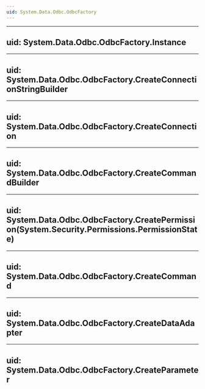 ```yaml
---
uid: System.Data.Odbc.OdbcFactory
---
```


---
uid: System.Data.Odbc.OdbcFactory.Instance
---

---
uid: System.Data.Odbc.OdbcFactory.CreateConnectionStringBuilder
---

---
uid: System.Data.Odbc.OdbcFactory.CreateConnection
---

---
uid: System.Data.Odbc.OdbcFactory.CreateCommandBuilder
---

---
uid: System.Data.Odbc.OdbcFactory.CreatePermission(System.Security.Permissions.PermissionState)
---

---
uid: System.Data.Odbc.OdbcFactory.CreateCommand
---

---
uid: System.Data.Odbc.OdbcFactory.CreateDataAdapter
---

---
uid: System.Data.Odbc.OdbcFactory.CreateParameter
---
